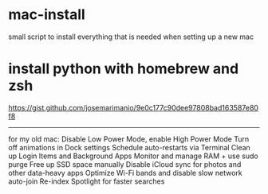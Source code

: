 # mac-install
small script to install everything that is needed when setting up a new mac


# install python with homebrew and zsh
https://gist.github.com/josemarimanio/9e0c177c90dee97808bad163587e80f8


---

for my old mac:
Disable Low Power Mode, enable High Power Mode
Turn off animations in Dock settings
Schedule auto-restarts via Terminal
Clean up Login Items and Background Apps
Monitor and manage RAM + use sudo purge
Free up SSD space manually
Disable iCloud sync for photos and other data-heavy apps
Optimize Wi-Fi bands and disable slow network auto-join
Re-index Spotlight for faster searches

